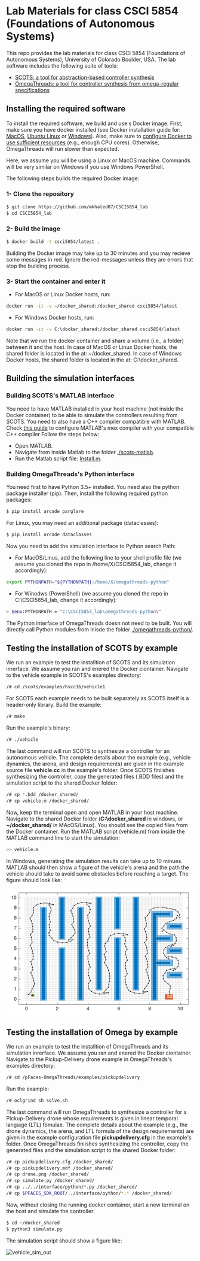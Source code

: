 # Lab Materials for class CSCI 5854 (Foundations of Autonomous Systems)

This repo provides the lab materials for class CSCI 5854 (Foundations of Autonomous Systems), University of Colorado Boulder, USA.
The lab software includes the following suite of tools:
- [SCOTS: a tool for abstraction-based controller synthesis](https://github.com/mkhaled87/scots-ready)
- [OmegaThreads: a tool for controller synthesis from omega-regular specifications](https://github.com/mkhaled87/pFaces-OmegaThreads)


## Installing the required software

To install the required software, we build and use s Docker image.
First, make sure you have docker installed (see Docker installation guide for: [MacOS](https://docs.docker.com/docker-for-mac/install/), [Ubuntu Linux](https://docs.docker.com/engine/install/ubuntu/) or [Windows](https://docs.docker.com/docker-for-windows/install/)). Also, make sure to [configure Docker to use sufficient resources](https://docs.docker.com/config/containers/resource_constraints/) (e.g., enough CPU cores). Otherwise, OmegaThreads will run slower than expected.

Here, we assume you will be using a Linux or MacOS machine. 
Commands will be very similar on Windows if you use Windows PowerShell.

The following steps builds the required Docker image:

### 1- Clone the repository

``` bash
$ git clone https://github.com/mkhaled87/CSCI5854_lab
$ cd CSCI5854_lab
```


### 2- Build the image

``` bash
$ docker build -t csci5854/latest .
```

Building the Docker image may take up to 30 minutes and you may recieve some messages in red.
Ignore the red-messages unless they are errors that stop the building process.

### 3- Start the container and enter it

- For MacOS or Linux Docker hosts, run:
``` bash
docker run -it -v ~/docker_shared:/docker_shared csci5854/latest
```

- For Windows Docker hosts, run:
``` bash
docker run -it -v C:\docker_shared:/docker_shared csci5854/latest
```

Note that we run the docker container and share a volume (i.e., a folder) between it and the host.
In case of MacOS or Linux Docker hosts, the shared folder is located in the at: ~/docker_shared.
In case of Windows Docker hosts, the shared folder is located in the at: C:\docker_shared.


## Building the simulation interfaces

### Building SCOTS's MATLAB interface

You need to have MATLAB installed in your host machine (not inside the Docker container) to be able to simulate the controllers resulting from SCOTS.
You need to also have a C++ compiler compatible with MATLAB.
Check [this guide](https://www.mathworks.com/help/matlab/matlab_external/choose-c-or-c-compilers.html) to configure MATLAB's mex compiler with your compatible C++ compiler
Follow the steps below: 

- Open MATLAB.
- Navigate from inside Matlab to the folder [./scots-matlab](scots-matlab).
- Run the Matlab script file: [Install.m](scots-matlab/Install.m).


### Building OmegaThreads's Python interface

You need first to have Python 3.5+ installed.
You need also the python package installer (pip).
Then, install the following required python packages:
``` bash
$ pip install arcade parglare
```

For Linux, you may need an additional package (dataclasses):
``` bash
$ pip install arcade dataclasses
```

Now you need to add the simulation interface to Python search Path:

- For MacOS/Linus, add the following line to your shell profile file (we assume you cloned the repo in /home/X/CSCI5854_lab, change it accordingly):
``` bash
export PYTHONPATH="${PYTHONPATH}:/home/X/omegathreads-python"
```

- For Winodws (PowerShell) (we assume you cloned the repo in C:\CSCI5854_lab, change it accordingly):
``` bash
> $env:PYTHONPATH = "C:\CSCI5854_lab\omegathreads-python\"
```

The Python interface of OmegaThreads doesn not need to be built.
You will directly call Python modules from inisde the folder [./omegathreads-python/](omegathreads-python/).


## Testing the installation of SCOTS by example

We run an example to test the installtion of SCOTS and its simulation inrerface.
We assume you ran and enered the Docker ciontainer.
Navigate to the vehicle example in SCOTS's examples directory:
``` bash
/# cd /scots/examples/hscc16/vehicle1
```
For SCOTS each example needs to be built separately as SCOTS itself is a header-only library.
Build the example:
``` bash
/# make
```
Run the example's binary:
``` bash
/# ./vehicle
```
The last command will run SCOTS to synthesize a controller for an autonomous vehicle.
The complete details about the example (e.g., vehicle dynamics, the arena, and design requirements) are given in the example source file **vehicle.cc** in the example's folder.
Once SCOTS finiishes synthesizing the controller, copy the generated files (.BDD files) and the simulation script to the shared Docker folder:
``` bash
/# cp *.bdd /docker_shared/
/# cp vehicle.m /docker_shared/
```
Now, keep the terminal open and open MATLAB in your host machine.
Navigate to the shared Docker folder (**C:\docker_shared** in windows, or **~/docker_shared/** in MAcOS/Linux).
You should see the copied files from the Docker container.
Run the MATLAB script (vehicle.m) from inside the MATLAB command line to start the simulation:
``` bash
>> vehicle.m
```
In Windows, generating the simulation results can take up to 10 minues.
MATLAB should then show a figure of the vehicle's arena and the path the vehicle should take to avoid some obstacles before reaching a target.
The figure should look like:

![vehicle_sim_out](images/sim_vehicle.png?raw=true)


## Testing the installation of Omega by example

We run an example to test the installtion of OmegaThreads and its simulation inrerface.
We assume you ran and enered the Docker ciontainer.
Navigate to the Pickup-Delivery drone example in OmegaThreads's examples directory:
``` bash
/# cd /pFaces-OmegaThreads/examples/pickupdelivery
```
Run the example:
``` bash
/# oclgrind sh solve.sh
```
The last command will run OmegaThreads to synthesize a controller for a Pickup-Delivery drone whose requirements is given in linear temporal langiage (LTL) fomulae.
The complete details about the example (e.g., the drone dynamics, the arena, and LTL formula of the design requirements) are given in the example configuration file **pickupdelivery.cfg** in the example's folder.
Once OmegaThreads finiishes synthesizing the controller, copy the generated files and the simulation script to the shared Docker folder:
``` bash
/# cp pickupdelivery.cfg /docker_shared/
/# cp pickupdelivery.mdf /docker_shared/
/# cp drone.png /docker_shared/
/# cp simulate.py /docker_shared/
/# cp ../../interface/python/*.py /docker_shared/
/# cp $PFACES_SDK_ROOT/../interface/python/*.* /docker_shared/
```

Now, without closing the running docker container, start a new terminal on the host and simulate the controller:

``` bash
$ cd ~/docker_shared
$ python3 simulate.py
```

The simulation script should show a figure like:

![vehicle_sim_out](images/sim_pickupdelivery.gif?raw=true)





